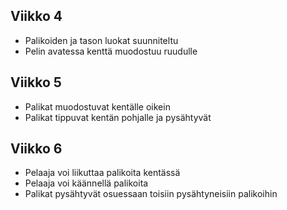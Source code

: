 ## Viikko 4
- Palikoiden ja tason luokat suunniteltu
- Pelin avatessa kenttä muodostuu ruudulle

## Viikko 5
- Palikat muodostuvat kentälle oikein
- Palikat tippuvat kentän pohjalle ja pysähtyvät

## Viikko 6
- Pelaaja voi liikuttaa palikoita kentässä
- Pelaaja voi käännellä palikoita
- Palikat pysähtyvät osuessaan toisiin pysähtyneisiin palikoihin
